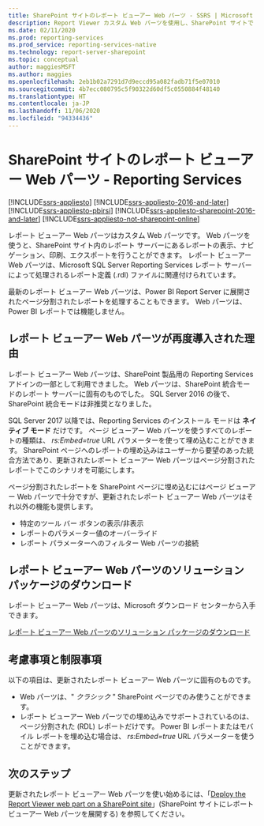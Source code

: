 ```yaml
---
title: SharePoint サイトのレポート ビューアー Web パーツ - SSRS | Microsoft Docs
description: Report Viewer カスタム Web パーツを使用し、SharePoint サイトで SQL Server Reporting Services レポートを表示、移動、印刷、エクスポートします。
ms.date: 02/11/2020
ms.prod: reporting-services
ms.prod_service: reporting-services-native
ms.technology: report-server-sharepoint
ms.topic: conceptual
author: maggiesMSFT
ms.author: maggies
ms.openlocfilehash: 2eb1b02a7291d7d9eccd95a082fadb71f5e07010
ms.sourcegitcommit: 4b7ecc080795c5f90322d60df5c0550884f48140
ms.translationtype: HT
ms.contentlocale: ja-JP
ms.lasthandoff: 11/06/2020
ms.locfileid: "94334436"
---
```

# <a name="report-viewer-web-part-on-a-sharepoint-site---reporting-services"></a>SharePoint サイトのレポート ビューアー Web パーツ - Reporting Services

[!INCLUDE[ssrs-appliesto](../../includes/ssrs-appliesto.md)] [!INCLUDE[ssrs-appliesto-2016-and-later](../../includes/ssrs-appliesto-2016-and-later.md)]  [!INCLUDE[ssrs-appliesto-pbirsi](../../includes/ssrs-appliesto-pbirs.md)] [!INCLUDE[ssrs-appliesto-sharepoint-2016-and-later](../../includes/ssrs-appliesto-sharepoint-2016-and-later.md)] [!INCLUDE[ssrs-appliesto-not-sharepoint-online](../../includes/ssrs-appliesto-not-sharepoint-online.md)]

レポート ビューアー Web パーツはカスタム Web パーツです。 Web パーツを使うと、SharePoint サイト内のレポート サーバーにあるレポートの表示、ナビゲーション、印刷、エクスポートを行うことができます。 レポート ビューアー Web パーツは、Microsoft SQL Server Reporting Services レポート サーバーによって処理されるレポート定義 (.rdl) ファイルに関連付けられています。 

最新のレポート ビューアー Web パーツは、Power BI Report Server に展開されたページ分割されたレポートを処理することもできます。 Web パーツは、Power BI レポートでは機能しません。

## <a name="why-the-report-viewer-web-part-is-re-introduced"></a>レポート ビューアー Web パーツが再度導入された理由

レポート ビューアー Web パーツは、SharePoint 製品用の Reporting Services アドインの一部として利用できました。 Web パーツは、SharePoint 統合モードのレポート サーバーに固有のものでした。 SQL Server 2016 の後で、SharePoint 統合モードは非推奨となりました。

SQL Server 2017 以降では、Reporting Services のインストール モードは **ネイティブ モード** だけです。 ページ ビューアー Web パーツを使うすべてのレポートの種類は、 *rs:Embed=true* URL パラメーターを使って埋め込むことができます。 SharePoint ページへのレポートの埋め込みはユーザーから要望のあった統合方法であり、更新されたレポート ビューアー Web パーツはページ分割されたレポートでこのシナリオを可能にします。

ページ分割されたレポートを SharePoint ページに埋め込むにはページ ビューアー Web パーツで十分ですが、更新されたレポート ビューアー Web パーツはそれ以外の機能も提供します。

* 特定のツール バー ボタンの表示/非表示
* レポートのパラメーター値のオーバーライド
* レポート パラメーターへのフィルター Web パーツの接続

## <a name="download-the-report-viewer-web-part-solution-package"></a>レポート ビューアー Web パーツのソリューション パッケージのダウンロード

レポート ビューアー Web パーツは、Microsoft ダウンロード センターから入手できます。

[レポート ビューアー Web パーツのソリューション パッケージのダウンロード](https://www.microsoft.com/download/details.aspx?id=55949)

## <a name="considerations-and-limitations"></a>考慮事項と制限事項

以下の項目は、更新されたレポート ビューアー Web パーツに固有のものです。

* Web パーツは、" *クラシック* " SharePoint ページでのみ使うことができます。
* レポート ビューアー Web パーツでの埋め込みでサポートされているのは、ページ分割された (RDL) レポートだけです。 Power BI レポートまたはモバイル レポートを埋め込む場合は、 *rs:Embed=true* URL パラメーターを使うことができます。

## <a name="next-steps"></a>次のステップ

更新されたレポート ビューアー Web パーツを使い始めるには、「[Deploy the Report Viewer web part on a SharePoint site](deploy-report-viewer-web-part.md)」(SharePoint サイトにレポート ビューアー Web パーツを展開する) を参照してください。

